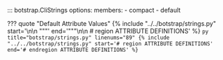 <!-- prettier-ignore -->
::: botstrap.CliStrings
    options:
      members:
        - compact
        - default

<!-- prettier-ignore -->
??? quote "Default Attribute Values"
    {%
      include "../../botstrap/strings.py"
      start='\n\n    """'
      end='"""\n\n    # region ATTRIBUTE DEFINITIONS'
    %}
    ```py title="botstrap/strings.py" linenums="89"
    {%
      include "../../botstrap/strings.py"
      start='# region ATTRIBUTE DEFINITIONS'
      end='# endregion ATTRIBUTE DEFINITIONS'
    %}
    ```
